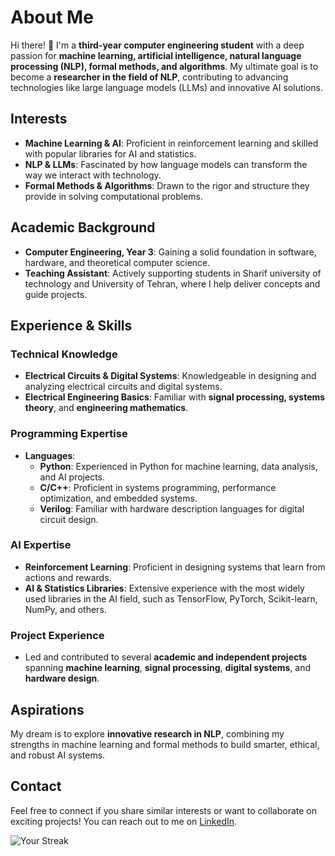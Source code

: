 
# About Me  
Hi there! 👋 I'm a **third-year computer engineering student** with a deep passion for **machine learning, artificial intelligence, natural language processing (NLP), formal methods, and algorithms**. My ultimate goal is to become a **researcher in the field of NLP**, contributing to advancing technologies like large language models (LLMs) and innovative AI solutions.  

## Interests  
- **Machine Learning & AI**: Proficient in reinforcement learning and skilled with popular libraries for AI and statistics.  
- **NLP & LLMs**: Fascinated by how language models can transform the way we interact with technology.  
- **Formal Methods & Algorithms**: Drawn to the rigor and structure they provide in solving computational problems.  

## Academic Background  
- **Computer Engineering, Year 3**: Gaining a solid foundation in software, hardware, and theoretical computer science.  
- **Teaching Assistant**: Actively supporting students in Sharif university of technology and University of Tehran, where I help deliver concepts and guide projects.  

## Experience & Skills  
### Technical Knowledge  
- **Electrical Circuits & Digital Systems**: Knowledgeable in designing and analyzing electrical circuits and digital systems.  
- **Electrical Engineering Basics**: Familiar with **signal processing, systems theory**, and **engineering mathematics**.  

### Programming Expertise  
- **Languages**:  
  - **Python**: Experienced in Python for machine learning, data analysis, and AI projects.  
  - **C/C++**: Proficient in systems programming, performance optimization, and embedded systems.  
  - **Verilog**: Familiar with hardware description languages for digital circuit design.  

### AI Expertise  
- **Reinforcement Learning**: Proficient in designing systems that learn from actions and rewards.  
- **AI & Statistics Libraries**: Extensive experience with the most widely used libraries in the AI field, such as TensorFlow, PyTorch, Scikit-learn, NumPy, and others.  

### Project Experience  
- Led and contributed to several **academic and independent projects** spanning **machine learning**, **signal processing**, **digital systems**, and **hardware design**.  

## Aspirations  
My dream is to explore **innovative research in NLP**, combining my strengths in machine learning and formal methods to build smarter, ethical, and robust AI systems.  

## Contact  
Feel free to connect if you share similar interests or want to collaborate on exciting projects! You can reach out to me on [LinkedIn](https://www.linkedin.com/in/marziyeh-mousavi-58728b254/).


![Your Streak](https://github-readme-streak-stats.herokuapp.com/?user=Mzmou)


